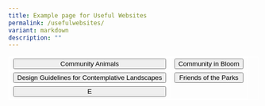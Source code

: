 ```yaml
---
title: Example page for Useful Websites
permalink: /usefulwebsites/
variant: markdown
description: ""
---
```

<style>
.button {
  border: none;
  color: white;
  padding: 16px 32px;
  text-align: center;
  text-decoration: none;
  display: inline-block;
  font-size: 16px;
  margin: 4px 2px;
  transition-duration: 0.4s;
  cursor: pointer;
}
.button1 {
  background-color: white; 
  color: black; 
  border: 2px solid #215732;
}
.button1:hover {
  background-color: #215732;
  color: white;
}
.button2 {
  background-color: white; 
  color: black; 
  border: 2px solid #215732;
}
.button2:hover {
  background-color: #215732;
  color: white;
}
.button3 {
  background-color: white; 
  color: black; 
  border: 2px solid #215732;
}
.button3:hover {
  background-color: #215732;
  color: white;
}	
.buttons { 
  width: 100%;
  table-layout: fixed;
  border: 1px solid white;
	border-collapse: collapse; 
}
.buttons button { 
  width: 100%;
}
table, th, td {
  border: 1px solid white;
  border-collapse: collapse;
}	
</style>

<table class="buttons">
 <tbody><tr>
	 <td><button type="button1">Community Animals</button></td>
    <td><button type="button2">Community in Bloom</button></td>
	</tr>
	<tr>		
		<td><button type="button3">Design Guidelines for Contemplative Landscapes</button></td>
		<td><button type="button4">Friends of the Parks</button></td>
  </tr>
	<tr>
		<td><button type="button5">E</button></td>
		<td></td>
</tr></tbody></table>
